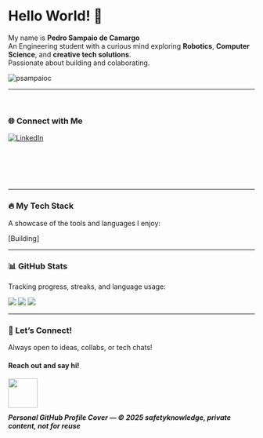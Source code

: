 # Hello World! 👋  

My name is **Pedro Sampaio de Camargo** 
<br>
An Engineering student with a curious mind exploring **Robotics**, **Computer Science**, and **creative tech solutions**.
<br>
Passionate about building and colaborating.

<p align="left">
 <img src="https://komarev.com/ghpvc/?username=psampaioc&abbreviated=true&label=Profile%20views&color=blueviolet&style=for-the-badge" alt="psampaioc" />
</p>

---

<picture>
  <!-- <img src="https://github.com/safetyknowledge/SafetyKnowledge/raw/c7e44e1391369e51d1f7950fc93d5e85d880f33c/Avatar.jpg" align="left" width="28%" alt="Header Image">
</picture> -->

<br>

### 🌐 Connect with Me  

[![LinkedIn](https://img.shields.io/badge/-LinkedIn-0077B5?style=for-the-badge&logo=linkedin&logoColor=white)](www.linkedin.com/in/pedro-camargo-cyber)  

<br><br><br><br>

---

### 🔥 My Tech Stack
A showcase of the tools and languages I enjoy:  

[Building]

---

### 📊 GitHub Stats
Tracking progress, streaks, and language usage:  

<img src="https://github-readme-stats.vercel.app/api?username=safetyknowledge&show_icons=true&count_private=true&theme=jolly&hide=issues&hide_border=true" />  

<img src="https://streak-stats.demolab.com/?user=safetyknowledge&theme=dark&mode=weekly" />  
<img src="https://github-readme-stats.vercel.app/api/top-langs/?username=safetyknowledge&layout=compact&theme=jolly" />  

---

### 🤝 Let’s Connect!
Always open to ideas, collabs, or tech chats!  

#### Reach out and say hi!  
<img src="https://cultofthepartyparrot.com/parrots/hd/laptop_parrot.gif" align="left" width="60" height="60"/>

<br><br><br>

##### Personal GitHub Profile Cover — © 2025 safetyknowledge, private content, not for reuse
